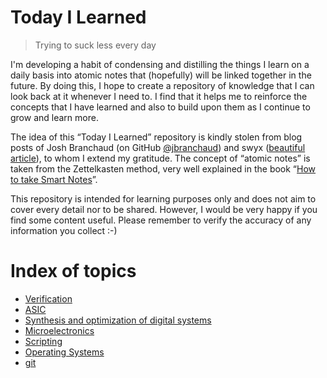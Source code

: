 # Today I Learned

> Trying to suck less every day

I'm developing a habit of condensing and distilling the things I learn on a daily basis into atomic notes that (hopefully) will be linked together in the future.
By doing this, I hope to create a repository of knowledge that I can look back at it whenever I need to. I find that it helps me to reinforce the concepts that I have learned and also to build upon them as I continue to grow and learn more.

The idea of this “Today I Learned” repository is kindly stolen from blog posts of Josh Branchaud (on GitHub [@jbranchaud](https://github.com/jbranchaud)) and swyx ([beautiful article](https://www.swyx.io/learn-in-public)), to whom I extend my gratitude. The concept of “atomic notes” is taken from the Zettelkasten method, very well explained in the book “[How to take Smart Notes](https://www.google.com/search?q=how+to+take+smart+notes+libro&oq=how+to+take+smart+notes+libro&aqs=chrome..69i57j0i22i30.3615j0j7&sourceid=chrome&ie=UTF-8)”.

This repository is intended for learning purposes only and does not aim to cover every detail nor to be shared. However, I would be very happy if you find some content useful. Please remember to verify the accuracy of any information you collect :-)


# Index of topics
- [Verification](indexes/verification.md)
- [ASIC](indexes/asic.md)
- [Synthesis and optimization of digital systems](indexes/synthesis.md)
- [Microelectronics](indexes/microelectronics.md)
- [Scripting](indexes/scripting.md)
- [Operating Systems](indexes/operating-systems.md)
- [git](indexes/git.md)
